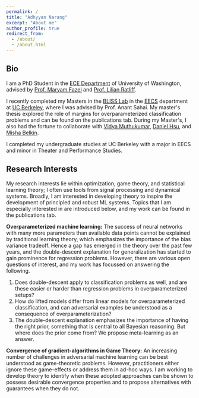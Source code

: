 ```yaml
---
permalink: /
title: "Adhyyan Narang"
excerpt: "About me"
author_profile: true
redirect_from:
  - /about/
  - /about.html
---
```


## Bio

I am  a PhD Student in the [ECE Department](https://www.ece.uw.edu/) of University of Washington, advised by [Prof. Maryam Fazel](https://faculty.washington.edu/mfazel/) and [Prof. Lilian Ratliff](http://faculty.washington.edu/ratliffl/about/).

I recently completed my Masters in the [BLISS Lab](http://bliss.eecs.berkeley.edu/) in the [EECS](https://eecs.berkeley.edu/) department at [UC Berkeley](https://www.berkeley.edu/), where I was advised by Prof. Anant Sahai. My master's thesis explored the role of margins for overparameterized classification problems and can be found on the publications tab. During my Master's, I also had the fortune to collaborate with [Vidya Muthukumar](https://vmuthukumar.ece.gatech.edu/), [Daniel Hsu](https://www.cs.columbia.edu/~djhsu/), and [Misha Belkin](http://misha.belkin-wang.org/).

I completed my undergraduate studies at UC Berkeley with a major in EECS and minor in Theater and Performance Studies.

## Research Interests

My research interests lie within optimization, game theory, and statistical learning theory; I often use tools from signal processing and dynamical systems. Broadly, I am interested in developing theory to inspire the development of principled and robust ML systems. Topics that I am especially interested in are introduced below, and my work can be found in the publications tab.

**Overparameterized machine learning:** The success of neural networks with many more parameters than available data points cannot be explained by traditional learning theory, which emphasizes the importance of the bias variance tradeoff. Hence a gap has emerged in the theory over the past few years, and the double-descent explanation for generalization has started to gain prominence for regression problems. However, there are various open questions of interest, and my work has focussed on answering the following.
1. Does double-descent apply to classification problems as well, and are these easier or harder than regression problems in overparameterized setups?
2. How do lifted models differ from linear models for overparameterized classification, and can adversarial examples be understood as a consequence of overparameterization?
3. The double-descent explanation emphasizes the importance of having the right prior, something that is central to all Bayesian reasoning. But where does the prior come from? We propose meta-learning as an answer.

**Convergence of gradient-algorithms in Game Theory:** An increasing number of challenges in adversarial machine learning can be best understood as game-theoretic problems. However, practitioners either ignore these game-effects or address them in ad-hoc ways. I am working to develop theory to identify when these adopted approaches can be shown to possess desirable convergence properties and to propose alternatives with guarantees when they do not.
